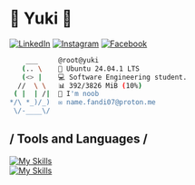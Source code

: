 # 🌸 Yuki 🌸
<div align="left">
  
[![LinkedIn](https://img.shields.io/badge/LinkedIn-0077B5?style=flat-square&logo=linkedin&logoColor=white)](https://www.linkedin.com/in/ego-irfandi-894580272)
[![Instagram](https://img.shields.io/badge/Instagram-E4405F?style=flat-square&logo=instagram&logoColor=white)](https://instagram.com/wicis_literally)
[![Facebook](https://img.shields.io/badge/Facebook-1877F2?style=flat-square&logo=facebook&logoColor=white)](https://facebook.com/[your-username])
</div>

```bash
    ___     @root@yuki
   (.. \    🐧 Ubuntu 24.04.1 LTS
   (<> |    💻 Software Engineering student.
  //  \ \   📊 392/3826 MiB (10%)
 ( |  | /|  🚀 I'm noob
*/\ *_)/_)  ✉️ name.fandi07@proton.me
 \/-____\/
```

## / Tools and Languages /
[![My Skills](https://skillicons.dev/icons?i=html,css,js,rust,nodejs,tailwind,react)](https://nyuki.vercel.app/)
<br>
[![My Skills](https://skillicons.dev/icons?i=neovim,typescript,express,bun,mysql,linux,postgresql)](https://nyuki.vercel.app/)
